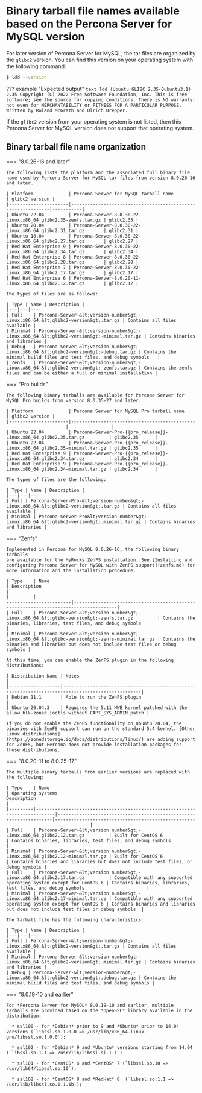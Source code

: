 # Binary tarball file names available based on the Percona Server for MySQL version 

For later version of Percona Server for MySQL, the tar files are organized by the `glibc2` version. You can find this version on your operating system with the following command:

```{.bash data-prompt="$"}
$ ldd --version
```

??? example "Expected output"
    ```text
    ldd (Ubuntu GLIBC 2.35-0ubuntu3.1) 2.35
    Copyright (C) 2022 Free Software Foundation, Inc.
    This is free software; see the source for copying conditions. There is NO
    warranty; not even for MERCHANTABILITY or FITNESS FOR A PARTICULAR PURPOSE.
    Written by Roland McGrath and Ulrich Drepper.
    ```

If the `glibc2` version from your operating system is not listed, then this Percona Server for MySQL version does not support that operating system.

## Binary tarball file name organization


=== "8.0.26-16 and later"

    The following lists the platform and the associated full binary file name used by Percona Server for MySQL tar files from version 8.0.26-16 and later.

    | Platform             | Percona Server for MySQL tarball name                        | glibc2 version |
    |----------------------|--------------------------------------------------------------|-----------|
    | Ubuntu 22.04         | Percona-Server-8.0.30-22-Linux.x86_64.glibc2.35-zenfs.tar.gz | glibc2.35 |
    | Ubuntu 20.04         | Percona-Server-8.0.30-22-Linux.x86_64.glibc2.31.tar.gz       | glibc2.31 |
    | Ubuntu 18.04         | Percona-Server-8.0.30-22-Linux.x86_64.glibc2.27.tar.gz       | glibc2.27 |
    | Red Hat Enterprise 9 | Percona-Server-8.0.30-22-Linux.x86_64.glibc2.34.tar.gz       | glibc2.34 |
    | Red Hat Enterprise 8 | Percona-Server-8.0.30-22-Linux.x86_64.glibc2.28.tar.gz       | glibc2.28 |
    | Red Hat Enterprise 7 | Percona-Server-8.0.30-22-Linux.x86_64.glibc2.17.tar.gz       | glibc2.17 |
    | Red Hat Enterprise 6 | Percona-Server-8.0.20-11-Linux.x86_64.glibc2.12.tar.gz       | glibc2.12 |

    The types of files are as follows:

    | Type | Name | Description |
    |---|---|---|
    | Full    | Percona-Server-&lt;version-number&gt;-Linux.x86_64.&lt;glibc2-version&gt;.tar.gz | Contains all files available |
    | Minimal | Percona-Server-&lt;version-number&gt;-Linux.x86_64.&lt;glibc2-version&gt;-minimal.tar.gz | Contains binaries and libraries |
    | Debug   | Percona-Server-&lt;version-number&gt;-Linux.x86_64.&lt;glibc2-version&gt;-debug.tar.gz | Contains the minimal build files and test files, and debug symbols   |
    | Zenfs   | Percona-Server-&lt;version-number&gt;-Linux.x86_64.&lt;glibc2-version&gt;-zenfs.tar.gz | Contains the zenfs files and can be either a full or minimal installation |

=== "Pro builds"

    The following binary tarballs are available for Percona Server for MySQL Pro builds from version 8.0.35-27 and later.

    | Platform             | Percona Server for MySQL Pro tarball name                          | glibc2 version |
    |----------------------|--------------------------------------------------------------------|----------------|
    | Ubuntu 22.04         | Percona-Server-Pro-{{pro_release}}-Linux.x86_64.glibc2.35.tar.gz         | glibc2.35      |
    | Ubuntu 22.04         | Percona-Server-Pro-{{pro_release}}-Linux.x86_64.glibc2.35-minimal.tar.gz | glibc2.35      |
    | Red Hat Enterprise 9 | Percona-Server-Pro-{{pro_release}}-Linux.x86_64.glibc2.34.tar.gz         | glibc2.34      |
    | Red Hat Enterprise 9 | Percona-Server-Pro-{{pro_release}}-Linux.x86_64.glibc2.34-minimal.tar.gz | glibc2.34      |

    The types of files are the following:

    | Type | Name | Description |
    |---|---|---|
    | Full | Percona-Server-Pro-&lt;version-number&gt;-Linux.x86_64.&lt;glibc2-version&gt;.tar.gz | Contains all files available |
    | Minimal | Percona-Server-Pro&lt;version-number&gt;-Linux.x86_64.&lt;glibc2-version&gt;.minimal.tar.gz | Contains binaries and libraries |

=== "Zenfs"

    Implemented in Percona for MySQL 8.0.26-16, the following binary tarballs
    are available for the MyRocks ZenFS installation. See [Installing and configuring Percona Server for MySQL with ZenFS support](zenfs.md) for more information and the installation procedure.

    | Type    | Name                                                                              | Description                                                                          |
    |---------|-----------------------------------------------------------------------------------|--------------------------------------------------------------------------------------|
    | Full    | Percona-Server-&lt;version number&gt;-Linux.x86_64.&lt;glibc-version&gt;-zenfs.tar.gz         | Contains the binaries, libraries, test files, and debug symbols                      |
    | Minimal | Percona-Server-&lt;version number&gt;-Linux.x86_64.&lt;glibc-version&gt;-zenfs-minimal.tar.gz | Contains the binaries and libraries but does not include test files or debug symbols |

    At this time, you can enable the ZenFS plugin in the following distributions:

    | Distribution Name | Notes                                                                                             |
    |-------------------|---------------------------------------------------------------------------------------------------|
    | Debian 11.1       | Able to run the ZenFS plugin                                                                      |
    | Ubuntu 20.04.3    | Requires the 5.11 HWE kernel patched with the allow blk-zoned ioctls without CAPT_SYS_ADMIN patch |

    If you do not enable the ZenFS functionality on Ubuntu 20.04, the binaries with ZenFS support can run on the standard 5.4 kernel. [Other Linux distributions](https://zonedstorage.io/docs/distributions/linux/) are adding support for ZenFS, but Percona does not provide installation packages for those distributions.

=== "8.0.20-11 to 8.0.25-17"

    The multiple binary tarballs from earlier versions are replaced with the following:

    | Type    | Name                                                                        | Operating systems                                                  | Description                                                                       |
    |---------|-----------------------------------------------------------------------------|--------------------------------------------------------------------|-----------------------------------------------------------------------------------|
    | Full    | Percona-Server-&lt;version number&gt;-Linux.x86_64.glibc2.12.tar.gz         | Built for CentOS 6                                                 | Contains binaries, libraries, test files, and debug symbols                       |
    | Minimal | Percona-Server-&lt;version number&gt;-Linux.x86_64.glibc2.12-minimal.tar.gz | Built for CentOS 6                                                 | Contains binaries and libraries but does not include test files, or debug symbols |
    | Full    | Percona-Server-&lt;version number&gt;-Linux.x86_64.glibc2.17.tar.gz         | Compatible with any supported operating system except for CentOS 6 | Contains binaries, libraries, test files, and debug symbols                       |
    | Minimal | Percona-Server-&lt;version number&gt;-Linux.x86_64.glibc2.17-minimal.tar.gz | Compatible with any supported operating system except for CentOS 6 | Contains binaries and libraries but does not include test files or debug symbols  |

    The tarball file has the following characteristics:

    | Type | Name | Description |
    |---|---|---|
    | Full | Percona-Server-&lt;version-number&gt;-Linux.x86_64.&lt;glibc2-version&gt;.tar.gz | Contains all files available |
    | Minimal | Percona-Server-&lt;version-number&gt;-Linux.x86_64.&lt;glibc2-version&gt;.minimal.tar.gz | Contains binaries and libraries |
    | Debug | Percona-Server-&lt;version-number&gt;-Linux.x86_64.&lt;glibc2-version&gt;.debug.tar.gz | Contains the minimal build files and test files, and debug symbols |

=== "8.0.19-10 and earlier"

    For *Percona Server for MySQL* 8.0.19-10 and earlier, multiple tarballs are provided based on the *OpenSSL* library available in the distribution:

      * ssl100 - for *Debian* prior to 9 and *Ubuntu* prior to 14.04 versions (`libssl.so.1.0.0 => /usr/lib/x86_64-linux-gnu/libssl.so.1.0.0`);

      * ssl102 - for *Debian* 9 and *Ubuntu* versions starting from 14.04 (`libssl.so.1.1 => /usr/lib/libssl.sl.1.1`)

      * ssl101 - for *CentOS* 6 and *CentOS* 7 (`libssl.so.10 => /usr/lib64/libssl.so.10`);

      * ssl102 - for *CentOS* 8 and *RedHat* 8  (`libssl.so.1.1 => /usr/lib/libssl.so.1.1.1b`);

